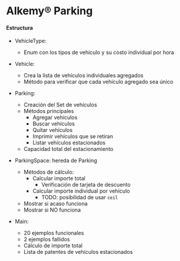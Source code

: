 # Alkemy® Parking
#### Estructura
- VehicleType:
  * Enum con los tipos de vehículo y su costo individual por hora

- Vehicle:
  * Crea la lista de vehículos individuales agregados
  * Método para verificar que cada vehículo agregado sea único

- Parking:
  * Creación del Set de vehículos
  * Métodos principales
    - Agregar vehículos
    - Buscar vehículos
    - Quitar vehículos
    - Imprimir vehículos que se retiran
    - Listar vehículos estacionados
  * Capacidad total del estacionamiento

- ParkingSpace: hereda de Parking
  * Métodos de cálculo:
    - Calcular importe total
      * Verificación de tarjeta de descuento
    - Calcular importe individual por vehiculo
      * TODO: posibilidad de usar `ceil`
  * Mostrar si acaso funciona
  * Mostrar si NO funciona

- Main:
  * 20 ejemplos funcionales
  * 2 ejemplos fallidos
  * Cálculo de importe total
  * Lista de patentes de vehículos estacionados
